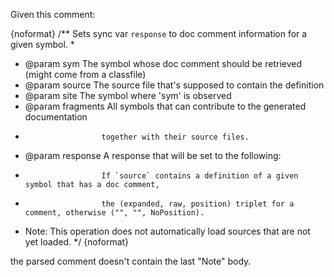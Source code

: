 Given this comment:

{noformat}
  /** Sets sync var `response` to doc comment information for a given symbol.
   *
   *  @param   sym        The symbol whose doc comment should be retrieved (might come from a classfile)
   *  @param   source     The source file that's supposed to contain the definition
   *  @param   site       The symbol where 'sym' is observed
   *  @param   fragments  All symbols that can contribute to the generated documentation
   *                      together with their source files.
   *  @param   response   A response that will be set to the following:
   *                      If `source` contains a definition of a given symbol that has a doc comment,
   *                      the (expanded, raw, position) triplet for a comment, otherwise ("", "", NoPosition).
   *  Note: This operation does not automatically load sources that are not yet loaded.
   */
{noformat}

the parsed comment doesn't contain the last "Note" body.
